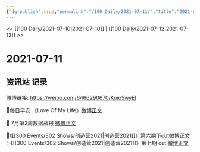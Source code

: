 ```yaml
---
{"dg-publish":true,"permalink":"/100 Daily/2021-07-11/","title":"2021-07-11","created":"2023-04-09T22:33:01.930+08:00","updated":"2023-04-09T22:33:26.713+08:00"}
---
```



<< [[100 Daily/2021-07-10\|2021-07-10]] | [[100 Daily/2021-07-12\|2021-07-12]] >>

# 2021-07-11

## 资讯站 记录

原博链接: https://weibo.com/6466290670/Koio5wyEl

🌟每日早安
《Love Of My Life》[微博正文](https://weibo.com/detail/4657690767001419)

🌟 7月第2周数据战报 [微博正文](https://weibo.com/detail/4657903695301506)

🌟《[[300 Events/302 Shows/创造营2021\|创造营2021]]》第六期下cut[微博正文](https://weibo.com/detail/4657845382156024)
✨《[[300 Events/302 Shows/创造营2021\|创造营2021]]》第七期 cut [微博正文](https://weibo.com/detail/4657902071581195)
